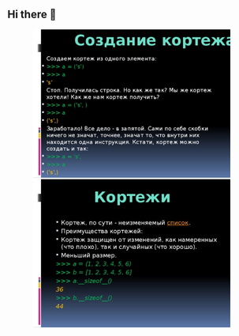 ## Hi there 👋
<div id="header" align="center">
<img src="img9.jpg" width="400"/>
 <img src="img7.jpg" width="400"/> 
</div>

